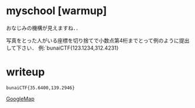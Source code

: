 # myschool [warmup]
おなじみの機構が見えますね．．

写真をとった人がいる座標を切り捨てで小数点第4桁までとって例のように提出して下さい．
例:`bunaiCTF{123.1234,312.4231}
# writeup
`bunaiCTF{35.6400,139.2946}`

[GoogleMap](https://www.google.com/maps/@35.6400928,139.2946382,3a,75y,120.43h,98.4t/data=!3m6!1e1!3m4!1swe_SvluaqeHI5IZCBH6_Jg!2e0!7i16384!8i8192)